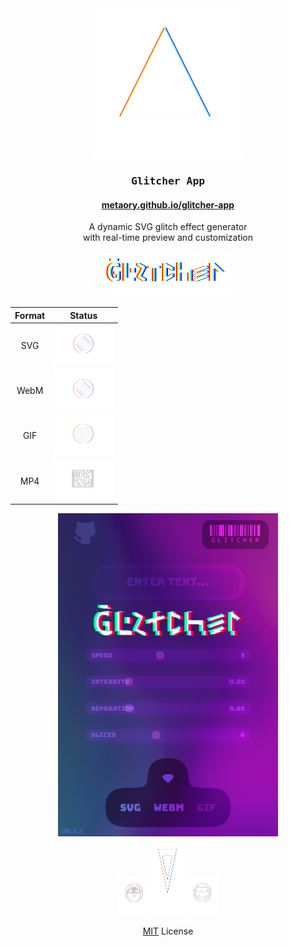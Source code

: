 <div align="center">
    <div>
        <img src="public/logo.svg" alt="demo" />
    </div>
    <h3><kbd>&nbsp;Glitcher&nbsp;App&nbsp;</kbd></h3>
    <h4>
        <a href="https://metaory.github.io/glitcher-app/" target="_blank">
            metaory.github.io/glitcher-app
        </a>
    </h4>
    <p>
        A dynamic SVG glitch effect generator 
        <br>
        with real-time preview and customization
    </p>
    <img src="public/glitcher.svg" width="40%" />
</div>

<div align="center">

|   Format   |  Status                                  |
|:----------:|:----------------------------------------:|
|    SVG     |  ![glitcher](public/circle-green.svg)    |
|   WebM     |  ![glitcher](public/circle-green.svg)    |
|    GIF     |  ![glitcher](public/circle-yellow.svg)   |
|    MP4     |  ![glitcher](public/circle-red.svg)      |

</div>

<div align="center">
    <img src="public/screenshot.png" alt="demo" width="70%" />
    <div>
        <img src="public/emoji_1.svg" alt="demo" width="10%" height="60" />
        <img src="public/symbol.svg"  alt="demo" width="10%" height="120" />
        <img src="public/emoji_2.svg" alt="demo" width="10%" height="60" />
    </div>
    <br>
    <a href="LICENSE">MIT</a> License
    <br>
</div>
